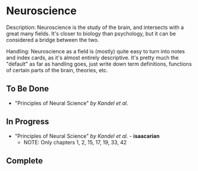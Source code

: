 # Neuroscience

Description: Neuroscience is the study of the brain, and intersects with a great many fields. It's closer to biology than psychology, but it can be considered a bridge between the two.

Handling: Neuroscience as a field is (mostly) quite easy to turn into notes and index cards, as it's almost entirely descriptive. It's pretty much the "default" as far as handling goes, just write down term definitions, functions of certain parts of the brain, theories, etc.

## To Be Done
- "Principles of Neural Science" *by Kandel et al.*

## In Progress
- "Principles of Neural Science" *by Kandel et al.* - **isaacarian**
	- NOTE: Only chapters 1, 2, 15, 17, 19, 33, 42

## Complete
